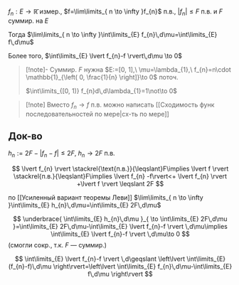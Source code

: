 $f_{n}:E\to \mathbb{\bar{R}}$ измер., $f=\lim\limits_{ n \to \infty }f_{n}$ п.в., $\lvert f_{n} \rvert\leqslant F$ п.в. и $F$ суммир. на $E$

Тогда $\lim\limits_{ n \to \infty }\int\limits_{E} f_{n}\,d\mu=\int\limits_{E} f\,d\mu$

Более того, $\int\limits_{E} \lvert f_{n}-f \rvert\,d\mu \to 0$

>[!note]- Суммир. $F$ нужна
> $E:=[0, 1],\ \mu=\lambda_{1},\ f_{n}=n\cdot \mathbb{1}_{\left( 0, \frac{1}{n} \right]}\to 0$ поточ.
> 
> $\int\limits_{[0, 1)} f_{n}d\,d\lambda_{1}=1\not\to 0$

>[!note] Вместо $f_{n}\to f$ п.в. можно написать [[Сходимость функ последовательностей по мере|сх-ть по мере]]
## Док-во

$h_{n}:=2F-\lvert f_{n}-f \rvert\leqslant 2F,\ h_{n}\to 2F$ п.в.

$$
\lvert f_{n} \rvert \stackrel{\text{п.в.}}{\leqslant}F\implies \lvert f \rvert \stackrel{п.в.}{\leqslant}F\implies \lvert f_{n} -f\rvert<+ \lvert f_{n} \rvert +\lvert f \rvert \leqslant 2F 
$$

по [[Усиленный вариант теоремы Леви]] $\lim\limits_{ n \to \infty }\int\limits_{E} h_{n}\,d\mu=\int\limits_{E} 2F\,d\mu$

$$
\underbrace{ \int\limits_{E} h_{n}\,d\mu }_{ \to \int\limits_{E} 2F\,d\mu }=\int\limits_{E} 2F\,d\mu-\int\limits_{E} \lvert f_{n}-f \rvert \,d\mu\implies \int\limits_{E} \lvert f_{n}-f \rvert \,d\mu\to 0
$$
(смогли сокр., т.к. $F$ — суммир.)

$$
\int\limits_{E} \lvert f_{n}-f \rvert \,d\geqslant \left\lvert  \int\limits_{E} (f_{n}-f)\,d\mu  \right\rvert=\left\lvert  \int\limits_{E} f_{n}\,d\mu-\int\limits_{E} f\,d\mu  \right\rvert 
$$

